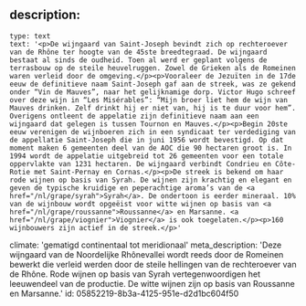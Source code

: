 description:
  -
    type: text
    text: '<p>De wijngaard van Saint-Joseph bevindt zich op rechteroever van de Rhône ter hoogte van de 45ste breedtegraad. De wijngaard bestaat al sinds de oudheid. Toen al werd er geplant volgens de terrasbouw op de steile heuvelruggen. Zowel de Grieken als de Romeinen waren verleid door de omgeving.</p><p>Vooraleer de Jezuïten in de 17de eeuw de definitieve naam Saint-Joseph gaf aan de streek, was ze gekend onder “Vin de Mauves”, naar het gelijknamige dorp. Victor Hugo schreef over deze wijn in “Les Misérables”: “Mijn broer liet hem de wijn van Mauves drinken. Zelf drinkt hij er niet van, hij is te duur voor hem”. Overigens ontleent de appelatie zijn definitieve naam aan een wijngaard dat gelegen is tussen Tournon en Mauves.</p><p>Begin 20ste eeuw verenigen de wijnboeren zich in een syndicaat ter verdediging van de appellatie Saint-Joseph die in juni 1956 wordt bevestigd. Op dat moment maken 6 gemeenten deel van de AOC die 90 hectaren groot is. In 1994 wordt de appelatie uitgebreid tot 26 gemeenten voor een totale oppervlakte van 1231 hectaren. De wijngaard verbindt Condrieu en Côte-Rotie met Saint-Pernay en Cornas.</p><p>De streek is bekend om haar rode wijnen op basis van Syrah. De wijnen zijn krachtig en elegant en geven de typische kruidige en peperachtige aroma’s van de <a href="/nl/grape/syrah">Syrah</a>. De ondertoon is eerder mineraal. 10% van de wijnbouw wordt opgeëist voor witte wijnen op basis van <a href="/nl/grape/roussanne">Roussanne</a> en Marsanne. <a href="/nl/grape/viognier">Viognier</a> is ook toegelaten.</p><p>160 wijnbouwers zijn actief in de streek.</p>'
climate: 'gematigd continentaal tot meridionaal'
meta_description: 'Deze wijngaard van de Noordelijke Rhônevallei wordt reeds door de Romeinen bewerkt die verleid werden door de steile hellingen van de rechteroever van de Rhône. Rode wijnen op basis van Syrah vertegenwoordigen het leeuwendeel van de productie. De witte wijnen zijn op basis van Roussanne en Marsanne.'
id: 05852219-8b3a-4125-951e-d2d1bc604f50
